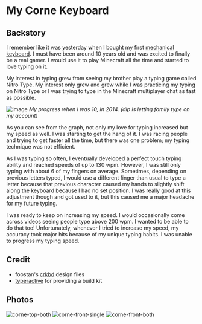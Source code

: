 # My Corne Keyboard

## Backstory
I remember like it was yesterday when I bought my first [mechanical keyboard](https://www.amazon.com/Mechanical-VELOCIFIRE-Tenkeyless-Copywriters-Programmers/dp/B07RWCD8CJ/ref=asc_df_B07RWCD8CJ/?tag=&linkCode=df0&hvadid=344022943810&hvpos=&hvnetw=g&hvrand=8723132310499411286&hvpone=&hvptwo=&hvqmt=&hvdev=c&hvdvcmdl=&hvlocint=&hvlocphy=9008492&hvtargid=pla-779417514862&ref=&adgrpid=69534739336&th=1). I must have been around 10 years old and was excited to finally be a real gamer. I would use it to play Minecraft all the time and started to love typing on it.

My interest in typing grew from seeing my brother play a typing game called Nitro Type. My interest only grew and grew while I was practicing my typing on Nitro Type or I was trying to type in the Minecraft multiplayer chat as fast as possible. 

![image](https://github.com/jacobneff/corne-config/assets/81664204/4b5fff4d-7c3b-423d-ac97-468023c97f02)
*My progress when I was 10, in 2014. (dip is letting family type on my account)*

As you can see from the graph, not only my love for typing increased but my speed as well. I was starting to get the hang of it. I was racing people and trying to get faster all the time, but there was one problem; my typing technique was not efficient.

As I was typing so often, I eventually developed a perfect touch typing ability and reached speeds of up to 130 wpm. However, I was still only typing with about 6 of my fingers on average. Sometimes, depending on previous letters typed, I would use a different finger than usual to type a letter because that previous character caused my hands to slightly shift along the keyboard because I had no set position. I was really good at this adjustment though and got used to it, but this caused me a major headache for my future typing. 

I was ready to keep on increasing my speed. I would occasionally come across videos seeing people type above 200 wpm. I wanted to be able to do that too! Unfortunately, whenever I tried to increase my speed, my accuracy took major hits because of my unique typing habits. I was unable to progress my typing speed.  

## Credit
* foostan's [crkbd](https://github.com/foostan/crkbd) design files
* [typeractive](https://typeractive.xyz/) for providing a build kit

## Photos
![corne-top-both](https://github.com/jacobneff/corne-config/assets/81664204/a79166f5-6365-4841-b9aa-6d232b0d23cb)
![corne-front-single](https://github.com/jacobneff/corne-config/assets/81664204/77fe6c7d-fb9c-4ad5-813c-35ce1d9c925a)
![corne-front-both](https://github.com/jacobneff/corne-config/assets/81664204/484fff0f-fb06-4245-86e9-ff775f25899e)
